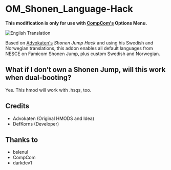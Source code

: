 # OM_Shonen_Language-Hack
**This modification is only for use with [CompCom's](https://github.com/CompCom) Options Menu.**

![English Translation](https://hakchiresources.com/wp-content/uploads/2018/09/shonen_hvcj.png)

Based on [Advokaten's](https://github.com/advokaten) *Shonen Jump Hack* and using his Swedish and Norwegian translations, this addon enables all default languages from NESCE on Famicom Shonen Jump, plus custom Swedish and Norwegian. 

## What if I don’t own a Shonen Jump, will this work when dual-booting?

Yes. This hmod will work with .hsqs, too.

## Credits
* Advokaten (Original HMODS and Idea)
* DefKorns (Developer)

## Thanks to
* bslenul
* CompCom
* darkdev1

